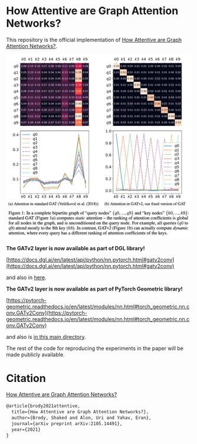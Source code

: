 # How Attentive are Graph Attention Networks?

This repository is the official implementation of [How Attentive are Graph Attention Networks?](https://arxiv.org/pdf/2105.14491.pdf). 

![alt text](images/fig1.png "Figure 1 from the paper")

**The GATv2 layer is now available as part of DGL library!** 

[https://docs.dgl.ai/en/latest/api/python/nn.pytorch.html#gatv2conv](https://docs.dgl.ai/en/latest/api/python/nn.pytorch.html#gatv2conv)

and also in [here](gatv2_conv_DGL.py).

**The GATv2 layer is now available as part of PyTorch Geometric library!** 

[https://pytorch-geometric.readthedocs.io/en/latest/modules/nn.html#torch_geometric.nn.conv.GATv2Conv](https://pytorch-geometric.readthedocs.io/en/latest/modules/nn.html#torch_geometric.nn.conv.GATv2Conv)

and also is [in this main directory](gatv2_conv_PyG.py).


The rest of the code for reproducing the experiments in the paper will be made publicly available.

# Citation
[How Attentive are Graph Attention Networks?](https://arxiv.org/pdf/2105.14491.pdf)
```
@article{brody2021attentive,
  title={How Attentive are Graph Attention Networks?},
  author={Brody, Shaked and Alon, Uri and Yahav, Eran},
  journal={arXiv preprint arXiv:2105.14491},
  year={2021}
}
```







